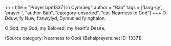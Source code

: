 +++
title = "Prayer bpn13371 in Cymraeg"
author = "Báb"
tags = ['lang-cy', 'prayer-', "author-Báb", "category-unsorted", "cat-Nearness to God"]
+++
O Dduw, fy Nuw, f’anwylyd, Dymuniad fy nghalon.
 

O God, my God, my Beloved, my heart's Desire,

(Source category: Nearness to God)
(Bahaiprayers.net ID: 13371)
